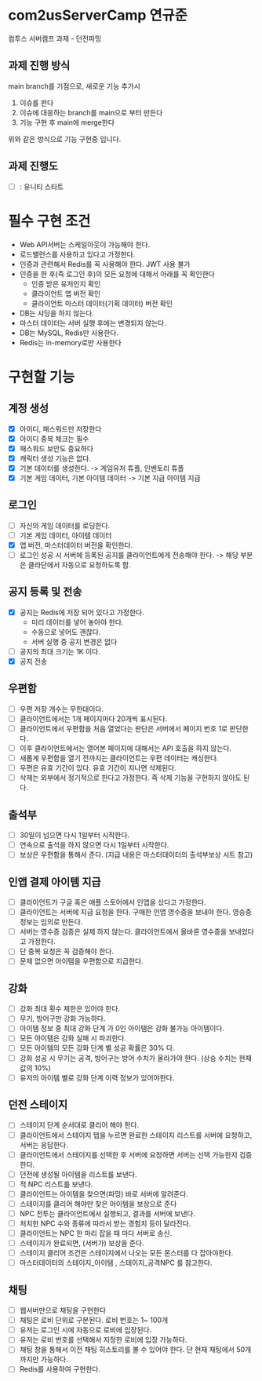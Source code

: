 # com2usServerCamp 연규준
컴투스 서버캠프 과제 - 던전파밍

## 과제 진행 방식
main branch를 기점으로, 새로운 기능 추가시
1. 이슈를 판다
2. 이슈에 대응하는 branch를 main으로 부터 만든다
3. 기능 구현 후 main에 merge한다

위와 같은 방식으로 기능 구현중 입니다.

## 과제 진행도
- [ ] : 유니티 스타트

# 필수 구현 조건
- Web API서버는 스케일아웃이 가능해야 한다.
- 로드밸런스를 사용하고 있다고 가정한다.
- 인증과 관련해서 Redis를 꼭 사용해야 한다. JWT 사용 불가
- 인증을 한 후(즉 로그인 후)의 모든 요청에 대해서 아래를 꼭 확인한다
  - 인증 받은 유저인지 확인
  - 클라이언트 앱 버전 확인
  - 클라이언트 마스터 데이터(기획 데이터) 버전 확인
- DB는 샤딩을 하지 않는다.
- 마스터 데이터는 서버 실행 후에는 변경되지 않는다.
- DB는 MySQL, Redis만 사용한다.
- Redis는 in-memory로만 사용한다

# 구현할 기능
## 계정 생성
- [x] 아이디, 패스워드만 저장한다
- [x] 아이디 중복 체크는 필수
- [x] 패스워드 보안도 중요하다
- [x] 캐릭터 생성 기능은 없다.
- [x] 기본 데이터를 생성한다. -> 게임유저 튜플, 인벤토리 튜플
- [x] 기본 게임 데이터, 기본 아이템 데이터 -> 기본 지급 아이템 지급
## 로그인
- [ ] 자신의 게임 데이터를 로딩한다.
- [ ] 기본 게임 데이터, 아이템 데이터
- [x] 앱 버전, 마스터데이터 버전을 확인한다.
- [ ] 로그인 성공 시 서버에 등록된 공지를 클라이언트에게 전송해야 한다.
  -> 해당 부분은 클라단에서 자동으로 요청하도록 함.
## 공지 등록 및 전송
- [x] 공지는 Redis에 저장 되어 있다고 가정한다.
  - 미리 데이터를 넣어 놓아야 한다.
  - 수동으로 넣어도 괜찮다.
  - 서버 실행 중 공지 변경은 없다
- [ ] 공지의 최대 크기는 1K 이다.
- [x] 공지 전송
## 우편함
- [ ] 우편 저장 개수는 무한대이다.
- [ ] 클라이언트에서는 1개 페이지마다 20개씩 표시된다.
- [ ] 클라이언트에서 우편함을 처음 열었다는 판단은 서버에서 페이지 번호 1로 판단한다.
- [ ] 이후 클라이언트에서는 열어본 페이지에 대해서는 API 호출을 하지 않는다.
- [ ] 새롭게 우편함을 열기 전까지는 클라이언트는 우편 데이터는 캐싱한다.
- [ ] 우편은 유효 기간이 있다. 유효 기간이 지나면 삭제된다. 
- [ ] 삭제는 외부에서 정기적으로 한다고 가정한다. 즉 삭제 기능을 구현하지 않아도 된다.
## 출석부
- [ ] 30일이 넘으면 다시 1일부터 시작한다.
- [ ] 연속으로 출석을 하지 않으면 다시 1일부터 시작한다.
- [ ] 보상은 우편함을 통해서 준다. (지급 내용은 마스터데이터의 출석부보상 시트 참고)
## 인앱 결제 아이템 지급
- [ ] 클라이언트가 구글 혹은 애플 스토어에서 인앱을 샀다고 가정한다.
- [ ] 클라이언트는 서버에 지급 요청을 한다. 구매한 인앱 영수증을 보내야 한다. 영승증 정보는 임의로 만든다.
- [ ] 서버는 영수증 검증은 실제 하지 않는다. 클라이언트에서 올바른 영수증을 보내었다고 가정한다.
- [ ] 단 중복 요청은 꼭 검증해야 한다.
- [ ] 문제 없으면 아이템을 우편함으로 지급한다.
## 강화
- [ ] 강화 최대 횟수 제한은 있어야 한다.
- [ ] 무기, 방어구만 강화 가능하다.
- [ ] 아이템 정보 중 최대 강화 단계 가 0인 아이템은 강화 불가능 아이템이다.
- [ ] 모든 아이템은 강화 실패 시 파괴한다.
- [ ] 모든 아이템의 모든 강화 단계 별 성공 확률은 30% 다.
- [ ] 강화 성공 시 무기는 공격, 방어구는 방어 수치가 올라가야 한다. (상승 수치는 현재 값의 10%)
- [ ] 유저의 아이템 별로 강화 단계 이력 정보가 있어야한다.
## 던전 스테이지
- [ ] 스테이지 단계 순서대로 클리어 해야 한다.
- [ ] 클라이언트에서 스테이지 탭을 누르면 완료한 스테이지 리스트를 서버에 요청하고, 서버는 응답한다.
- [ ] 클라이언트에서 스테이지를 선택한 후 서버에 요청하면 서버는 선택 가능한지 검증한다.
- [ ] 던전에 생성될 아이템을 리스트를 보낸다.
- [ ] 적 NPC 리스트를 보낸다.
- [ ] 클라이언트는 아이템을 찾으면(파밍) 바로 서버에 알려준다.
- [ ] 스테이지를 클리어 해야만 찾은 아이템을 보상으로 준다
- [ ] NPC 전투는 클라이언트에서 실행되고, 결과를 서버에 보낸다.
- [ ] 처치한 NPC 수와 종류에 따라서 받는 경험치 등이 달라진다.
- [ ] 클라이언트는 NPC 한 마리 잡을 때 마다 서버로 송신.
- [ ] 스테이지가 완료되면, (서버가) 보상을 준다.
- [ ] 스테이지 클리어 조건은 스테이지에서 나오는 모든 몬스터를 다 잡아야한다.
- [ ] 마스터데이터의 스테이지_아이템 , 스테이지_공격NPC 를 참고한다.
## 채팅
- [ ] 웹서버만으로 채팅을 구현한다
- [ ] 채팅은 로비 단위로 구분된다. 로비 번호는 1~ 100개
- [ ] 유저는 로그인 시에 자동으로 로비에 입장된다.
- [ ] 유저는 로비 번호를 선택해서 지정한 로비에 입장 가능하다.
- [ ] 채팅 창을 통해서 이전 채팅 히스토리를 볼 수 있어야 한다. 단 현재 채팅에서 50개까지만 가능하다.
- [ ] Redis를 사용하여 구현한다.
